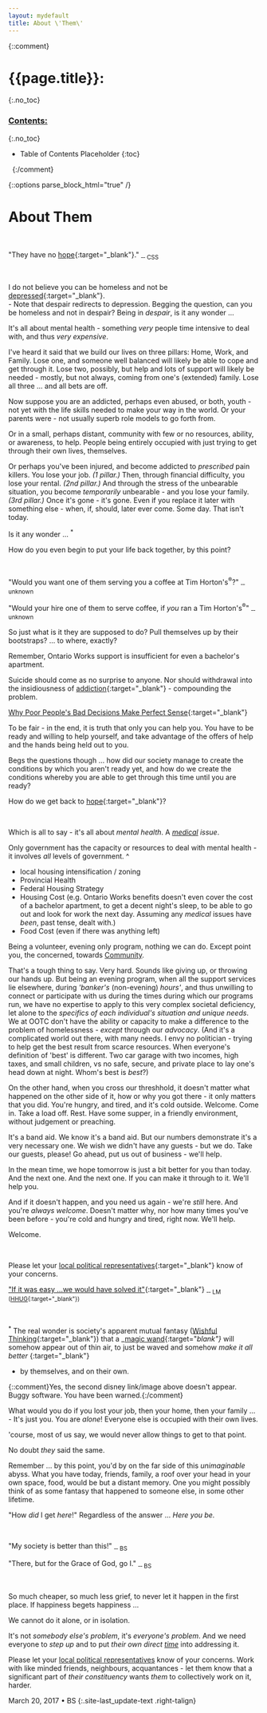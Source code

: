 ```yaml
---
layout: mydefault
title: About \'Them\'
---
```

{::comment}
# {{page.title}}:
{:.no_toc}

### <u> Contents: </u>
{:.no_toc}
* Table of Contents Placeholder
{:toc}

&nbsp;
{:/comment}

{::options parse_block_html="true" /}
<div id="AboutThem">

# About Them

&nbsp;

"They have no [hope](https://en.wikipedia.org/wiki/Hope "Hope is an optimistic attitude of mind that is based on an expectation of positive outcomes related to events and circumstances in one's life ..."){:target="_blank"}." <sub>&#8208;&#8208; CSS</sub>

&nbsp;

I do not believe you can be homeless and not be [depressed](//en.wikipedia.org/wiki/Depression_(mood) "a state of low mood and aversion to activity that can affect a person's thoughts, behavior, feelings, and sense of well-being"){:target="_blank"}.
<br>- Note that despair redirects to depression. Begging the question, can you be homeless and not in despair? Being in _despair_, is it any wonder ...

It's all about mental health - something _very_ people time intensive to deal with, and thus _very expensive_.

I've heard it said that we build our lives on three pillars: Home, Work, and Family. Lose one, and someone well balanced will likely be able to cope and get through it. Lose two, possibly, but help and lots of support will likely be needed - mostly, but not always, coming from one's (extended) family. Lose all three ... and all bets are off.

Now suppose you are an addicted, perhaps even abused, or both, youth - not yet with the life skills needed to make your way in the world. Or your parents were - not usually superb role models to go forth from.

Or in a small, perhaps distant, community with few or no resources, ability, or awareness, to help. People being entirely occupied with just trying to get through their own lives, themselves.

Or perhaps you've been injured, and become addicted to _prescribed_ pain killers. You lose your job. _(1 pillar.)_ Then, through financial difficulty, you lose your rental. _(2nd pillar.)_ And through the stress of the unbearable situation, you become _temporarily_ unbearable - and you lose your family. _(3rd pillar.)_ Once it's gone - it's gone. Even if you replace it later with something else - when, if, should, later ever come. Some day. That isn't today.

Is it any wonder ... <sup>*</sup>

How do you even begin to put your life back together, by this point?

&nbsp;

"Would you want one of them serving you a coffee at Tim Horton's<sup>&reg;</sup>?" <sub>&#8208;&#8208; unknown</sub>

"Would your hire one of them to serve coffee, if _you_ ran a Tim Horton's<sup>&reg;</sup>" <sub>&#8208;&#8208; unknown</sub>

So just what is it they are supposed to do? Pull themselves up by their bootstraps? ... to where, exactly?

Remember, Ontario Works support is insufficient for even a bachelor's apartment.

Suicide should come as no surprise to anyone. Nor should withdrawal into the insidiousness of [addiction](//en.wikipedia.org/wiki/Addiction "a brain disorder characterized by compulsive engagement in rewarding stimuli, despite adverse consequences."){:target="_blank"} - compounding the problem.

[Why Poor People's Bad Decisions Make Perfect Sense](//www.huffingtonpost.com/linda-tirado/why-poor-peoples-bad-decisions-make-perfect-sense_b_4326233.html "Linda Tirado"){:target="_blank"}

To be fair - in the end, it is truth that only you can help you. You have to be ready and willing to help yourself, and take advantage of the offers of help and the hands being held out to you.

Begs the questions though ... how did our society manage to create the conditions by which you aren't ready yet, and how do we create the conditions whereby you are able to get through this time until you are ready?

How do we get back to [hope](https://en.wikipedia.org/wiki/Hope "Hope is an optimistic attitude of mind that is based on an expectation of positive outcomes related to events and circumstances in one's life ..."){:target="_blank"}?

&nbsp;

Which is all to say - it's all about _mental health_. A _<u>medical</u> issue_.

Only government has the capacity or resources to deal with mental health - it involves _all_ levels of government.
^
- local housing intensification / zoning
- Provincial Health
- Federal Housing Strategy
- Housing Cost (e.g. Ontario Works benefits doesn't even cover the cost of a bachelor apartment, to get a decent night's sleep, to be able to go out and look for work the next day. Assuming any _medical_ issues have _been_, past tense, dealt with.)
- Food Cost (even if there was anything left)

Being a volunteer, evening only program, nothing we can do. Except point you, the concerned, towards [Community]({{"/Community"|relative_url}} "X").

That's a tough thing to say. Very hard. Sounds like giving up, or throwing our hands up. But being an evening program, when all the support services lie elsewhere, during _'banker's_ (non-evening) _hours'_, and thus unwilling to connect or participate with us during the times during which our programs run, we have no expertise to apply to this very complex societal deficiency, let alone to the _specifics of each individual's situation and unique needs_. We at OOTC don't have the ability or capacity to make a difference to the problem of homelessness - _except_ through our _advocacy_. (And it's a complicated world out there, with many needs. I envy no politician - trying to help get the best result from scarce resources. When everyone's definition of 'best' is different. Two car garage with two incomes, high taxes,  and small children, vs no safe, secure, and private place to lay one's head down at night. Whom's best is _best_?)

On the other hand, when you cross our threshhold, it doesn't matter what happened on the other side of it, how or why you got there - it only matters that you did. You're hungry, and tired, and it's cold outside. Welcome. Come in. Take a load off. Rest. Have some supper, in a friendly environment, without judgement or preaching.

It's a band aid. We know it's a band aid. But our numbers demonstrate it's a very necessary one. We wish we didn't have any guests - but we do. Take our guests, please! Go ahead, put us out of business - we'll help.

In the mean time, we hope tomorrow is just a bit better for you than today. And the next one. And the next one. If you can make it through to it. We'll help you.

And if it doesn't happen, and you need us again - we're _still_ here. And you're _always welcome_. Doesn't matter why, nor how many times you've been before - you're cold and hungry and tired, right now. We'll help.

Welcome.

&nbsp;

Please let your [local political representatives](http://kitchener.foundlocally.com/Local/Government.asp "Kitchener-Waterloo Government, Politicians & Poltics Resources and Info"){:target="_blank"} know of your concerns.

["If it was easy ...we would have solved it"](//www.therecord.com/news-story/4305530-homeless-lose-a-place-to-stay-as-out-of-cold-site-set-to-close/ "Lynn Macaulay - The Record"){:target="_blank"} <sub>&#8208;&#8208; LM ([HHUG](http://www.hhug.ca/ "Because Everyone Deserves a Home"){:target="_blank"})</sub>

&nbsp;

<sup>*</sup> The real wonder is society's apparent mutual fantasy ([Wishful Thinking](//en.wikipedia.org/wiki/Wishful_thinking "the formation of beliefs and making decisions according to what might be pleasing to imagine instead of by appealing to evidence, rationality, or reality."){:target="_blank"}) that a _[magic wand](http://disney.wikia.com/wiki/Magic_Wand "Bibbidi Bobbidi Boo"){:target="_blank"}_ will somehow appear out of thin air, to just be waved and somehow _make it all better_ [](//disney.wikia.com/wiki/File:September182.gif ""){:target="_blank"}
- by themselves, and on their own.

{::comment}Yes, the second disney link/image above doesn't appear. Buggy software. You have been warned.{:/comment}

What would you do if you lost your job, then your home, then your family ...
<br>- It's just you. You are _alone_! Everyone else is occupied with their own lives.

'course, most of us say, we would never allow things to get to that point.

No doubt _they_ said the same.

Remember ... by this point, you'd by on the far side of this _unimaginable_ abyss. What you have today, friends, family, a roof over your head in your own space, food, would be but a distant memory. One you might possibly think of as some fantasy that happened to someone else, in some other lifetime.

"How _did_ I get _here_!" Regardless of the answer ... _Here you be._

&nbsp;

"My society is better than this!" <sub>&#8208;&#8208; BS</sub>

"There, but for the Grace of God, go I." <sub>&#8208;&#8208; BS</sub>

&nbsp;

So much cheaper, so much less grief, to never let it happen in the first place. If happiness begets happiness ...

We cannot do it alone, or in isolation.

It's not _somebody else's problem_, it's _everyone's problem_. And we need everyone to _step up_ and to put _their own direct <u>time</u>_ into addressing it.

Please let your [local political representatives](http://kitchener.foundlocally.com/Local/Government.asp "Kitchener-Waterloo Government, Politicians & Poltics Resources and Info") know of your concerns. Work with like minded friends, neighbours, acquantances - let them know that a significant part of _their constituency_ wants _them_ to collectively work on it, harder.

March 20, 2017 • BS
{:.site-last_update-text .right-talign}
